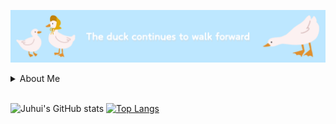 ![Duck Walking](duck.png "A duck walking")

<details>
  <summary>About Me</summary>
  <div>
    <a href="https://blog.naver.com/eggzuxi99" target="_blank"><img src="https://img.shields.io/badge/Blog-03C75A?style=flat&logo=naver&logoColor=ffffff"/></a>
    <img src="https://img.shields.io/badge/eggzuxi99@gmail.com-EA4335?style=flat&logo=gmail&logoColor=ffffff"/>
  </div>
</details>
<br />

![Juhui's GitHub stats](https://github-readme-stats.vercel.app/api?username=eggzuxi&show_icons=true&theme=vue&count_private=true)
[![Top Langs](https://github-readme-stats.vercel.app/api/top-langs/?username=eggzuxi&hide_progress=true)](https://github.com/anuraghazra/github-readme-stats)


<!--
**eggzuxi/eggzuxi** is a ✨ _special_ ✨ repository because its `README.md` (this file) appears on your GitHub profile.

Here are some ideas to get you started:

- 🔭 I’m currently working on ...
- 🌱 I’m currently learning ...
- 👯 I’m looking to collaborate on ...
- 🤔 I’m looking for help with ...
- 💬 Ask me about ...
- 📫 How to reach me: ...
- 😄 Pronouns: ...
- ⚡ Fun fact: ...
-->
